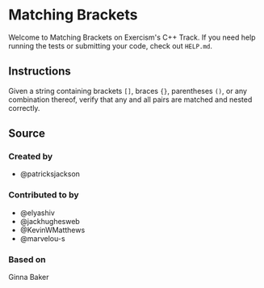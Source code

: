 # Matching Brackets

Welcome to Matching Brackets on Exercism's C++ Track.
If you need help running the tests or submitting your code, check out `HELP.md`.

## Instructions

Given a string containing brackets `[]`, braces `{}`, parentheses `()`,
or any combination thereof, verify that any and all pairs are matched
and nested correctly.

## Source

### Created by

- @patricksjackson

### Contributed to by

- @elyashiv
- @jackhughesweb
- @KevinWMatthews
- @marvelou-s

### Based on

Ginna Baker